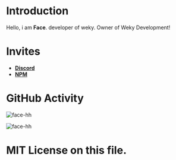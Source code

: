 # Introduction 
Hello, i am **Face**. developer of weky. Owner of Weky Development!

# Invites
- **[Discord](https://discord.gg/Sr2U5WuaSN)**
- **[NPM](https://www.npmjs.com/package/weky)**

# GitHub Activity

![face-hh](https://github-readme-stats.vercel.app/api?username=face-hh&show_icons=true&theme=tokyonight&hide=["issues"])

![face-hh](https://github-readme-stats.vercel.app/api/top-langs?username=face-hh&show_icons=true&theme=tokyonight&layout=compact)

MIT License on this file.
====

